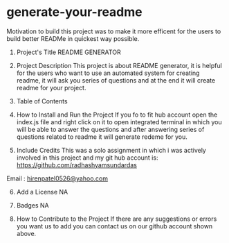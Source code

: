 # generate-your-readme

Motivation to build this project was to make it more efficent for the users to build better READMe in quickest way possible.


1. Project's Title
README GENERATOR
2. Project Description
This project is about README generator, it is helpful for the users who want to use an automated system for creating readme, it will ask you series of questions and at the end it will create readme for your project.


3. Table of Contents 

4. How to Install and Run the Project
If you fo to fit hub account open the index.js file and right click on it to open  integrated terminal in which you will be able to answer the questions and after answering series of questions related to readme it will generate redeme for you.


5. Include Credits
This was a solo assignment in which i was actively involved in this project and my git hub account is:
https://github.com/radhashyamsundardas

Email : hirenpatel0526@yahoo.com



6. Add a License
NA
7. Badges
NA

8. How to Contribute to the Project
If there are any suggestions or errors you want us to add you can contact us on our github account shown above.





